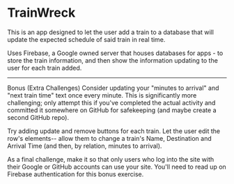 # TrainWreck

This is an app designed to let the user add a train to a database that will update the expected schedule of said train in real time.

Uses Firebase, a Google owned server that houses databases for apps - to store the train information, and then show the information updating to the user for each train added.

*** ***

Bonus (Extra Challenges)
Consider updating your "minutes to arrival" and "next train time" text once every minute. This is significantly more challenging; only attempt this if you've completed the actual activity and committed it somewhere on GitHub for safekeeping (and maybe create a second GitHub repo).

Try adding update and remove buttons for each train. Let the user edit the row's elements-- allow them to change a train's Name, Destination and Arrival Time (and then, by relation, minutes to arrival).

As a final challenge, make it so that only users who log into the site with their Google or GitHub accounts can use your site. You'll need to read up on Firebase authentication for this bonus exercise.